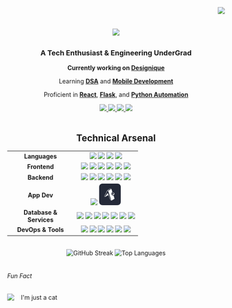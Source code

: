 <img align="right" src="https://komarev.com/ghpvc/?username=tashifkhan&style=for-the-badge&color=orange" />

<h1 align="center">
    <img src="https://readme-typing-svg.herokuapp.com/?font=Righteous&size=35&center=true&vCenter=true&width=500&height=70&color=79c2f3&&duration=4000&lines=Hi+There!+👋;+I'm+Tashif+Ahmad+Khan!;" />
</h1>

<h3 align="center">A Tech Enthusiast & Engineering UnderGrad</h3>

<div align="center">
    <p><strong>Currently working on <a href="http://designique.tashif.codes/">Designique</a></strong></p>
    <p>Learning <strong><a href="#">DSA</a></strong> and <strong><a href="#">Mobile Development</a></strong></p>
    <p>Proficient in <strong><a href="#">React</a></strong>, <strong><a href="#">Flask</a></strong>, and <strong><a href="#">Python Automation</a></strong></p>
</div>

<div align="center"> 
  <a href="mailto:tashif@duck.com">
    <img src="https://img.shields.io/badge/Gmail-333333?style=for-the-badge&logo=Gmail&logoColor=orange" />
  </a>
  <a href="https://www.linkedin.com/in/tashif-ahmad-khan-982304244/" target="_blank">
    <img src="https://img.shields.io/badge/LinkedIn-79C2F3?style=for-the-badge&logo=linkedin&logoColor=black" />
  </a>
  <a href="https://portfolio.tashif.codes/" target="_blank">
     <img src="https://img.shields.io/badge/Portfolio-orange?style=for-the-badge&logo=todoist&logoColor=white" /> 
  </a>
  <a href="https://www.leetcode.com/khan-tashif" target="_blank">
     <img src="https://img.shields.io/badge/LeetCode-000000?style=for-the-badge&logo=leetcode&logoColor=white" /> 
  </a>
</div>

<br/>

<h2 align="center">Technical Arsenal</h2>
<div align="center">
<table align="center">
  <tr align="center">
    <td align="center" width="140"><strong>Languages</strong></td>
    <td align="center">
        <img src="https://skillicons.dev/icons?i=python" height="50px"/>
        <img src="https://skillicons.dev/icons?i=js" height="50px"/>
        <img src="https://skillicons.dev/icons?i=ts" height="50px"/>
        <img src="https://skillicons.dev/icons?i=cpp" height="50px"/>
    </td>
  </tr>
  <tr align="center">
    <td align="center"><strong>Frontend</strong></td>
    <td align="center">
        <img src="https://skillicons.dev/icons?i=astro" height="50px"/>
        <img src="https://skillicons.dev/icons?i=react" height="50px"/>
        <img src="https://skillicons.dev/icons?i=next" height="50px"/>
        <img src="https://skillicons.dev/icons?i=remix" height="50px"/>
        <img src="https://skillicons.dev/icons?i=tailwind" height="50px"/>
        <img src="https://skillicons.dev/icons?i=bootstrap" height="50px"/>
    </td>
  </tr>
  <tr align="center">
    <td align="center"><strong>Backend</strong></td>
    <td align="center">
        <img src="https://skillicons.dev/icons?i=nodejs" height="50px"/>
        <img src="https://skillicons.dev/icons?i=express" height="50px"/>
        <img src="https://skillicons.dev/icons?i=django" height="50px"/>
        <img src="https://skillicons.dev/icons?i=fastapi" height="50px"/>
        <img src="https://skillicons.dev/icons?i=flask" height="50px"/>
        <img src="https://skillicons.dev/icons?i=wasm" height="50px"/>
    </td>
  </tr>
  <tr align="center">
    <td align="center"><strong>App Dev</strong></td>
    <td align="center"><img src="https://skillicons.dev/icons?i=electron" /> <img src="./icons/expo.png" height="50px"></td>
  </tr>
  <tr align="center">
    <td align="center"><strong>Database & Services</strong></td>
    <td align="center">
        <img src="https://skillicons.dev/icons?i=mongodb" height="50px"/>
        <img src="https://skillicons.dev/icons?i=postgres" height="50px"/>
        <img src="https://skillicons.dev/icons?i=mysql" height="50px"/>
        <img src="https://skillicons.dev/icons?i=firebase" height="50px"/>
        <img src="https://skillicons.dev/icons?i=appwrite" height="50px"/>
        <img src="https://skillicons.dev/icons?i=supabase" height="50px"/>
        <img src="https://skillicons.dev/icons?i=graphql" height="50px"/>
    </td>
  </tr>
  <tr align="center">
    <td align="center"><strong>DevOps & Tools</strong></td>
    <td align="center">
        <img src="https://skillicons.dev/icons?i=docker" height="50px"/>
        <img src="https://skillicons.dev/icons?i=git" height="50px"/>
        <img src="https://skillicons.dev/icons?i=github" height="50px"/>
        <img src="https://skillicons.dev/icons?i=githubactions" height="50px"/>
        <img src="https://skillicons.dev/icons?i=linux" height="50px"/>
        <img src="https://skillicons.dev/icons?i=postman" height="50px"/>
    </td>
  </tr>
</table>

<br/>

<div align="center">
    <img height="150" src="https://streak-stats.demolab.com?user=tashifkhan&theme=react&hide_border=true&border_radius=10" alt="GitHub Streak" />
    <img height="150" src="https://github-readme-stats.vercel.app/api/top-langs?username=tashifkhan&layout=compact&theme=react&hide_border=true&border_radius=10&hide=jupyter%20notebook,html,css,scss" alt="Top Languages" />
</div>
</div>

<br/>

<div>
    <h6> Fun Fact </h6>
    <span>
        <img height=100 src="https://media.tenor.com/-ufrqpl5cp0AAAAM/test.gif" align="left" /> &nbsp; &nbsp; I'm just a cat
    </span>
</div>
